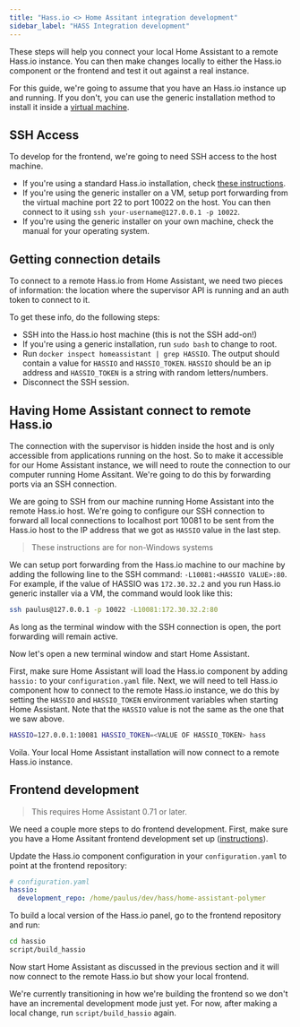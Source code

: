 ```yaml
---
title: "Hass.io <> Home Assitant integration development"
sidebar_label: "HASS Integration development"
---
```


These steps will help you connect your local Home Assistant to a remote Hass.io instance. You can then make changes locally to either the Hass.io component or the frontend and test it out against a real instance.

For this guide, we're going to assume that you have an Hass.io instance up and running. If you don't, you can use the generic installation method to install it inside a [virtual machine](https://github.com/home-assistant/hassio-build/tree/master/install#install-hassio).

## SSH Access

To develop for the frontend, we're going to need SSH access to the host machine.

- If you're using a standard Hass.io installation, check [these instructions](hassio_debugging.md#ssh-access-to-the-host).
- If you're using the generic installer on a VM, setup port forwarding from the virtual machine port 22 to port 10022 on the host. You can then connect to it using `ssh your-username@127.0.0.1 -p 10022`.
- If you're using the generic installer on your own machine, check the manual for your operating system.

## Getting connection details

To connect to a remote Hass.io from Home Assistant, we need two pieces of information: the location where the supervisor API is running and an auth token to connect to it.

To get these info, do the following steps:

 - SSH into the Hass.io host machine (this is not the SSH add-on!)
 - If you're using a generic installation, run `sudo bash` to change to root.
 - Run `docker inspect homeassistant | grep HASSIO`. The output should contain a value for `HASSIO` and `HASSIO_TOKEN`. `HASSIO` should be an ip address and `HASSIO_TOKEN` is a string with random letters/numbers.
 - Disconnect the SSH session.

 ## Having Home Assistant connect to remote Hass.io

 The connection with the supervisor is hidden inside the host and is only accessible from applications running on the host. So to make it accessible for our Home Assistant instance, we will need to route the connection to our computer running Home Assitant. We're going to do this by forwarding ports via an SSH connection.

We are going to SSH from our machine running Home Assistant into the remote Hass.io host. We're going to configure our SSH connection to forward all local connections to localhost port 10081 to be sent from the Hass.io host to the IP address that we got as `HASSIO` value in the last step.

> These instructions are for non-Windows systems

We can setup port forwarding from the Hass.io machine to our machine by adding the following line to the SSH command: `-L10081:<HASSIO VALUE>:80`. For example, if the value of HASSIO was `172.30.32.2` and you run Hass.io generic installer via a VM, the command would look like this:

```bash
ssh paulus@127.0.0.1 -p 10022 -L10081:172.30.32.2:80
```

As long as the terminal window with the SSH connection is open, the port forwarding will remain active.

Now let's open a new terminal window and start Home Assistant.

First, make sure Home Assistant will load the Hass.io component by adding `hassio:` to your `configuration.yaml` file. Next, we will need to tell Hass.io component how to connect to the remote Hass.io instance, we do this by setting the `HASSIO` and `HASSIO_TOKEN` environment variables when starting Home Assistant. Note that the `HASSIO` value is not the same as the one that we saw above.

```bash
HASSIO=127.0.0.1:10081 HASSIO_TOKEN=<VALUE OF HASSIO_TOKEN> hass
```

Voila. Your local Home Assistant installation will now connect to a remote Hass.io instance.

## Frontend development

> This requires Home Assistant 0.71 or later.

We need a couple more steps to do frontend development. First, make sure you have a Home Assitant frontend development set up ([instructions](frontend_index.md)).

Update the Hass.io component configuration in your `configuration.yaml` to point at the frontend repository:

```yaml
# configuration.yaml
hassio:
  development_repo: /home/paulus/dev/hass/home-assistant-polymer
```

To build a local version of the Hass.io panel, go to the frontend repository and run:

```bash
cd hassio
script/build_hassio
```

Now start Home Assistant as discussed in the previous section and it will now connect to the remote Hass.io but show your local frontend.

We're currently transitioning in how we're building the frontend so we don't have an incremental development mode just yet. For now, after making a local change, run `script/build_hassio` again.
